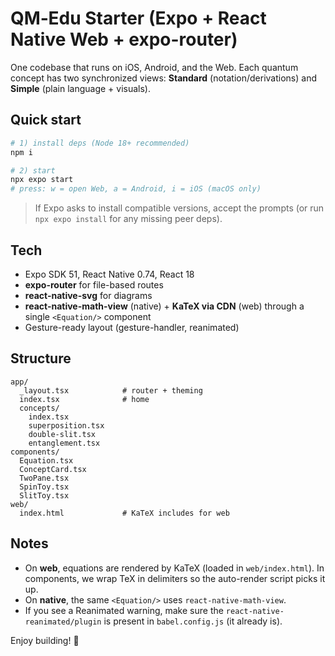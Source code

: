 # QM‑Edu Starter (Expo + React Native Web + expo-router)

One codebase that runs on iOS, Android, and the Web. Each quantum concept has two synchronized views: **Standard** (notation/derivations) and **Simple** (plain language + visuals).

## Quick start

```bash
# 1) install deps (Node 18+ recommended)
npm i

# 2) start
npx expo start
# press: w = open Web, a = Android, i = iOS (macOS only)
```

> If Expo asks to install compatible versions, accept the prompts (or run `npx expo install` for any missing peer deps).

## Tech

- Expo SDK 51, React Native 0.74, React 18
- **expo-router** for file-based routes
- **react-native-svg** for diagrams
- **react-native-math-view** (native) + **KaTeX via CDN** (web) through a single `<Equation/>` component
- Gesture-ready layout (gesture-handler, reanimated)

## Structure

```
app/
  _layout.tsx            # router + theming
  index.tsx              # home
  concepts/
    index.tsx
    superposition.tsx
    double-slit.tsx
    entanglement.tsx
components/
  Equation.tsx
  ConceptCard.tsx
  TwoPane.tsx
  SpinToy.tsx
  SlitToy.tsx
web/
  index.html             # KaTeX includes for web
```

## Notes

- On **web**, equations are rendered by KaTeX (loaded in `web/index.html`). In components, we wrap TeX in delimiters so the auto-render script picks it up.
- On **native**, the same `<Equation/>` uses `react-native-math-view`.
- If you see a Reanimated warning, make sure the `react-native-reanimated/plugin` is present in `babel.config.js` (it already is).

Enjoy building! 🧪
